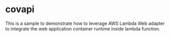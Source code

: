 # covapi

This is a sample to demonstrate how to leverage AWS Lambda Web adapter to integrate the web application container runtime inside lambda function.
